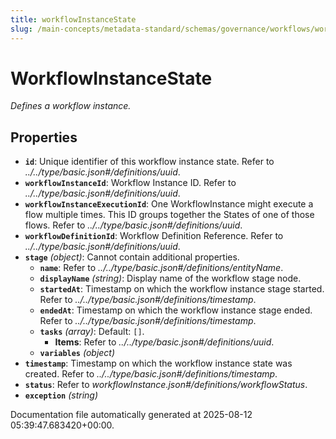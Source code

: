 ```yaml
---
title: workflowInstanceState
slug: /main-concepts/metadata-standard/schemas/governance/workflows/workflowinstancestate
---
```


# WorkflowInstanceState

*Defines a workflow instance.*

## Properties

- **`id`**: Unique identifier of this workflow instance state. Refer to *../../type/basic.json#/definitions/uuid*.
- **`workflowInstanceId`**: Workflow Instance ID. Refer to *../../type/basic.json#/definitions/uuid*.
- **`workflowInstanceExecutionId`**: One WorkflowInstance might execute a flow multiple times. This ID groups together the States of one of those flows. Refer to *../../type/basic.json#/definitions/uuid*.
- **`workflowDefinitionId`**: Workflow Definition Reference. Refer to *../../type/basic.json#/definitions/uuid*.
- **`stage`** *(object)*: Cannot contain additional properties.
  - **`name`**: Refer to *../../type/basic.json#/definitions/entityName*.
  - **`displayName`** *(string)*: Display name of the workflow stage node.
  - **`startedAt`**: Timestamp on which the workflow instance stage started. Refer to *../../type/basic.json#/definitions/timestamp*.
  - **`endedAt`**: Timestamp on which the workflow instance stage ended. Refer to *../../type/basic.json#/definitions/timestamp*.
  - **`tasks`** *(array)*: Default: `[]`.
    - **Items**: Refer to *../../type/basic.json#/definitions/uuid*.
  - **`variables`** *(object)*
- **`timestamp`**: Timestamp on which the workflow instance state was created. Refer to *../../type/basic.json#/definitions/timestamp*.
- **`status`**: Refer to *workflowInstance.json#/definitions/workflowStatus*.
- **`exception`** *(string)*


Documentation file automatically generated at 2025-08-12 05:39:47.683420+00:00.
